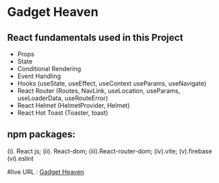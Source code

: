 
# Gadget Heaven



## React fundamentals used in this Project
* Props
* State
* Conditional Rendering
* Event Handling
* Hooks (useState, useEffect, useContext useParams, useNavigate)
* React Router (Routes, NavLink, useLocation, useParams, useLoaderData, useRouteError)
* React Helmet (HelmetProvider, Helmet)
* React Hot Toast (Toaster, toast)


## npm packages:
(i). React js; (ii). React-dom; (iii).React-router-dom; (iv).vite; (v).firebase (vi).eslint 


#live URL : [Gadget Heaven](https://gadget-heaven-mdanikislam.netlify.app/)
